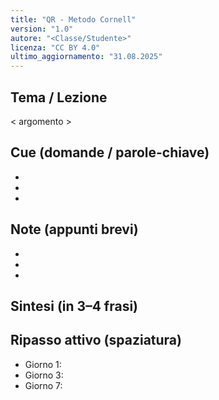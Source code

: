 ```yaml
---
title: "QR - Metodo Cornell"
version: "1.0"
autore: "<Classe/Studente>"
licenza: "CC BY 4.0"
ultimo_aggiornamento: "31.08.2025"
---
```


## Tema / Lezione

< argomento >


## Cue (domande / parole-chiave)
- 
- 
- 

## Note (appunti brevi)
- 
- 
- 

## Sintesi (in 3–4 frasi)


## Ripasso attivo (spaziatura)
- Giorno 1: 
- Giorno 3: 
- Giorno 7: 